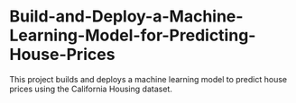 # Build-and-Deploy-a-Machine-Learning-Model-for-Predicting-House-Prices
This project builds and deploys a machine learning model to predict house prices using the California Housing dataset.
